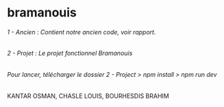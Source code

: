# bramanouis

###### 1 - Ancien : Contient notre ancien code, voir rapport.
###### 2 - Projet : Le projet fonctionnel Bramanouis

###### Pour lancer, télécharger le dossier 2 - Project > npm install > npm run dev

KANTAR OSMAN, 
CHASLE LOUIS, 
BOURHESDIS BRAHIM
